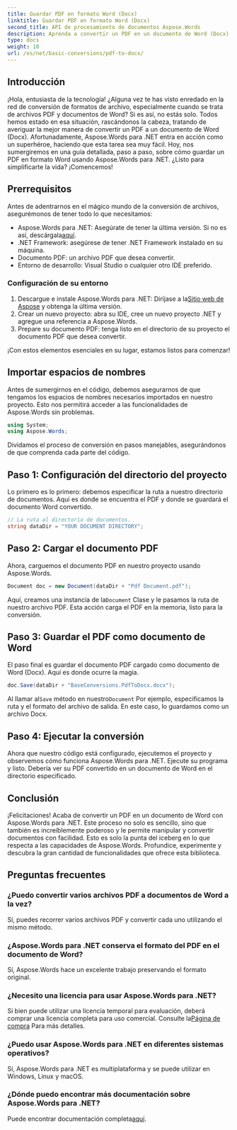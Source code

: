 ```yaml
---
title: Guardar PDF en formato Word (Docx)
linktitle: Guardar PDF en formato Word (Docx)
second_title: API de procesamiento de documentos Aspose.Words
description: Aprenda a convertir un PDF en un documento de Word (Docx) con Aspose.Words para .NET en esta guía detallada paso a paso. Perfecta para desarrolladores.
type: docs
weight: 10
url: /es/net/basic-conversions/pdf-to-docx/
---
```

## Introducción

¡Hola, entusiasta de la tecnología! ¿Alguna vez te has visto enredado en la red de conversión de formatos de archivo, especialmente cuando se trata de archivos PDF y documentos de Word? Si es así, no estás solo. Todos hemos estado en esa situación, rascándonos la cabeza, tratando de averiguar la mejor manera de convertir un PDF a un documento de Word (Docx). Afortunadamente, Aspose.Words para .NET entra en acción como un superhéroe, haciendo que esta tarea sea muy fácil. Hoy, nos sumergiremos en una guía detallada, paso a paso, sobre cómo guardar un PDF en formato Word usando Aspose.Words para .NET. ¿Listo para simplificarte la vida? ¡Comencemos!

## Prerrequisitos

Antes de adentrarnos en el mágico mundo de la conversión de archivos, asegurémonos de tener todo lo que necesitamos:

-  Aspose.Words para .NET: Asegúrate de tener la última versión. Si no es así, descárgala[aquí](https://releases.aspose.com/words/net/).
- .NET Framework: asegúrese de tener .NET Framework instalado en su máquina.
- Documento PDF: un archivo PDF que desea convertir.
- Entorno de desarrollo: Visual Studio o cualquier otro IDE preferido.

### Configuración de su entorno

1.  Descargue e instale Aspose.Words para .NET: Diríjase a la[Sitio web de Aspose](https://releases.aspose.com/words/net/) y obtenga la última versión.
2. Crear un nuevo proyecto: abra su IDE, cree un nuevo proyecto .NET y agregue una referencia a Aspose.Words.
3. Prepare su documento PDF: tenga listo en el directorio de su proyecto el documento PDF que desea convertir.

¡Con estos elementos esenciales en su lugar, estamos listos para comenzar!

## Importar espacios de nombres

Antes de sumergirnos en el código, debemos asegurarnos de que tengamos los espacios de nombres necesarios importados en nuestro proyecto. Esto nos permitirá acceder a las funcionalidades de Aspose.Words sin problemas.

```csharp
using System;
using Aspose.Words;
```

Dividamos el proceso de conversión en pasos manejables, asegurándonos de que comprenda cada parte del código.

## Paso 1: Configuración del directorio del proyecto

Lo primero es lo primero: debemos especificar la ruta a nuestro directorio de documentos. Aquí es donde se encuentra el PDF y donde se guardará el documento Word convertido.

```csharp
// La ruta al directorio de documentos.
string dataDir = "YOUR DOCUMENT DIRECTORY";
```

## Paso 2: Cargar el documento PDF

Ahora, carguemos el documento PDF en nuestro proyecto usando Aspose.Words.

```csharp
Document doc = new Document(dataDir + "Pdf Document.pdf");
```

 Aquí, creamos una instancia de la`Document` Clase y le pasamos la ruta de nuestro archivo PDF. Esta acción carga el PDF en la memoria, listo para la conversión.

## Paso 3: Guardar el PDF como documento de Word

El paso final es guardar el documento PDF cargado como documento de Word (Docx). Aquí es donde ocurre la magia.

```csharp
doc.Save(dataDir + "BaseConversions.PdfToDocx.docx");
```

 Al llamar al`Save` método en nuestro`Document` Por ejemplo, especificamos la ruta y el formato del archivo de salida. En este caso, lo guardamos como un archivo Docx.

## Paso 4: Ejecutar la conversión

Ahora que nuestro código está configurado, ejecutemos el proyecto y observemos cómo funciona Aspose.Words para .NET. Ejecute su programa y listo. Debería ver su PDF convertido en un documento de Word en el directorio especificado.

## Conclusión

¡Felicitaciones! Acaba de convertir un PDF en un documento de Word con Aspose.Words para .NET. Este proceso no solo es sencillo, sino que también es increíblemente poderoso y le permite manipular y convertir documentos con facilidad. Esto es solo la punta del iceberg en lo que respecta a las capacidades de Aspose.Words. Profundice, experimente y descubra la gran cantidad de funcionalidades que ofrece esta biblioteca.

## Preguntas frecuentes

### ¿Puedo convertir varios archivos PDF a documentos de Word a la vez?
Sí, puedes recorrer varios archivos PDF y convertir cada uno utilizando el mismo método.

### ¿Aspose.Words para .NET conserva el formato del PDF en el documento de Word?
Sí, Aspose.Words hace un excelente trabajo preservando el formato original.

### ¿Necesito una licencia para usar Aspose.Words para .NET?
 Si bien puede utilizar una licencia temporal para evaluación, deberá comprar una licencia completa para uso comercial. Consulte la[Página de compra](https://purchase.aspose.com/buy) Para más detalles.

### ¿Puedo usar Aspose.Words para .NET en diferentes sistemas operativos?
Sí, Aspose.Words para .NET es multiplataforma y se puede utilizar en Windows, Linux y macOS.

### ¿Dónde puedo encontrar más documentación sobre Aspose.Words para .NET?
 Puede encontrar documentación completa[aquí](https://reference.aspose.com/words/net/).